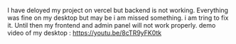 I have deloyed my project on vercel but backend is not working. Everything was fine on my desktop but may be i am missed something. i am tring to fix it. Until then my frontend and admin panel will not work properly.
demo video of my desktop : https://youtu.be/8cTR9yFK0tk
